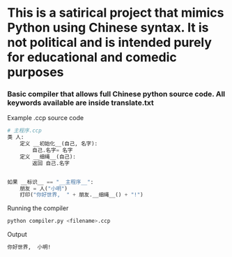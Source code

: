 # This is a satirical project that mimics Python using Chinese syntax. It is not political and is intended purely for educational and comedic purposes

### Basic compiler that allows full Chinese python source code. All keywords available are inside translate.txt

Example .ccp source code
```python
# 主程序.ccp
类 人:
    定义 __初始化__(自己, 名字):
        自己.名字= 名字
    定义 __细绳__(自己):
        返回 自己.名字


如果 __标识__ == "__主程序__":
    朋友 = 人("小明")
    打印("你好世界,  " + 朋友.__细绳__() + "!")
```
Running the compiler
``` bash
python compiler.py <filename>.ccp
```
Output
``` bash
你好世界,  小明!
```